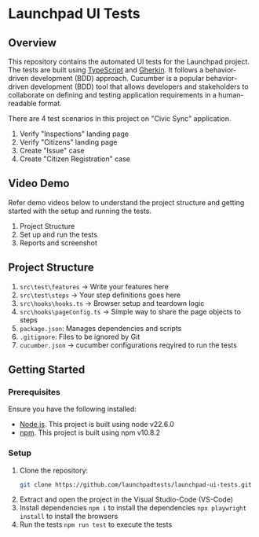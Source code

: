 # Launchpad UI Tests

## Overview
This repository contains the automated UI tests for the Launchpad project. The tests are built using [TypeScript](https://www.typescriptlang.org/) and [Gherkin](https://cucumber.io/docs/gherkin/). It follows a behavior-driven development (BDD) approach. Cucumber is a popular behavior-driven development (BDD) tool that allows developers and stakeholders to collaborate on defining and testing application requirements in a human-readable format.

There are 4 test scenarios in this project on "Civic Sync" application.
1. Verify "Inspections" landing page
2. Verify "Citizens" landing page
3. Create "Issue" case
4. Create "Citizen Registration" case

## Video Demo
Refer demo videos below to understand the project structure and getting started with the setup and running the tests.

1. Project Structure
2. Set up and run the tests
3. Reports and screenshot

## Project Structure
1. `src\test\features` -> Write your features here
2. `src\test\steps` -> Your step definitions goes here
3. `src\hooks\hooks.ts` -> Browser setup and teardown logic
4. `src\hooks\pageConfig.ts` -> Simple way to share the page objects to steps
5. `package.json`: Manages dependencies and scripts
6. `.gitignore`: Files to be ignored by Git
7. `cucumber.json` -> cucumber configurations reqyired to run the tests

## Getting Started

### Prerequisites
Ensure you have the following installed:
- [Node.js](https://nodejs.org/). This project is built using node v22.6.0
- [npm](https://www.npmjs.com/). This project is built using npm v10.8.2 

### Setup
1. Clone the repository:
   ```bash
   git clone https://github.com/launchpadtests/launchpad-ui-tests.git

2. Extract and open the project in the Visual Studio-Code (VS-Code)
3. Install dependencies
    `npm i` to install the dependencies
    `npx playwright install` to install the browsers    
4. Run the tests 
    `npm run test` to execute the tests